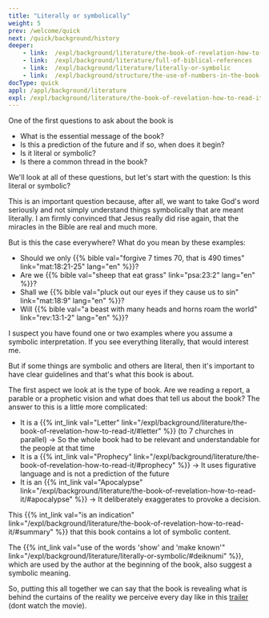 ```yaml
---
title: "Literally or symbolically"
weight: 5
prev: /welcome/quick
next: /quick/background/history
deeper:
    - link:  /expl/background/literature/the-book-of-revelation-how-to-read-it
    - link:  /expl/background/literature/full-of-biblical-references
    - link:  /expl/background/literature/literally-or-symbolic
    - link:  /expl/background/structure/the-use-of-numbers-in-the-book-of-revelation
docType: quick
appl: /appl/background/literature
expl: /expl/background/literature/the-book-of-revelation-how-to-read-it
---
```


One of the first questions to ask about the book is 
- What is the essential message of the book? 
- Is this a prediction of the future and if so, when does it begin? 
- Is it literal or symbolic? 
- Is there a common thread in the book?

We'll look at all of these questions, but let's start with the question: Is this literal or symbolic?

This is an important question because, after all, we want to take God's word seriously and not simply understand things symbolically that are meant literally. I am firmly convinced that Jesus really did rise again, that the miracles in the Bible are real and much more.

But is this the case everywhere? What do you mean by these examples: 
- Should we only {{% bible val="forgive 7 times 70, that is 490 times" link="mat:18:21-25" lang="en" %}}? 
- Are we {{% bible val="sheep that eat grass" link="psa:23:2" lang="en" %}}?
- Shall we {{% bible val="pluck out our eyes if they cause us to sin" link="mat:18:9" lang="en" %}}? 
- Will {{% bible val="a beast with many heads and horns roam the world" link="rev:13:1-2" lang="en" %}}?

I suspect you have found one or two examples where you assume a symbolic interpretation. If you see everything literally, that would interest me.

But if some things are symbolic and others are literal, then it's important to have clear guidelines and that's what this book is about.

The first aspect we look at is the type of book. Are we reading a report, a parable or a prophetic vision and what does that tell us about the book? The answer to this is a little more complicated: 
- It is a {{% int_link val="Letter" link="/expl/background/literature/the-book-of-revelation-how-to-read-it/#letter" %}} (to 7 churches in parallel) -> So the whole book had to be relevant and understandable for the people at that time 
- It is a {{% int_link val="Prophecy" link="/expl/background/literature/the-book-of-revelation-how-to-read-it/#prophecy" %}} -> It uses figurative language and is not a prediction of the future 
- It is an {{% int_link val="Apocalypse" link="/expl/background/literature/the-book-of-revelation-how-to-read-it/#apocalypse" %}} -> It deliberately exaggerates to provoke a decision.

This {{% int_link val="is an indication" link="/expl/background/literature/the-book-of-revelation-how-to-read-it/#summary" %}} that this book contains a lot of symbolic content.

The {{% int_link val="use of the words 'show' and 'make known'" link="/expl/background/literature/literally-or-symbolic/#deiknumi" %}}, which are used by the author at the beginning of the book, also suggest a symbolic meaning.

So, putting this all together we can say that the book is revealing what is behind the curtains of the reality we perceive every day like in this [trailer](https://www.youtube.com/watch?v=_z9hMartaFc&pp=ygURdGhleSBsaXZlIHRyYWlsZXI%3D) (dont watch the movie).
